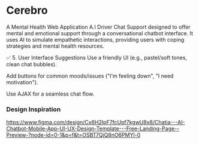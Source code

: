 # Cerebro
A Mental Health Web Application A.I Driver Chat Support designed to offer mental and emotional support through a conversational chatbot interface. It uses AI to simulate empathetic interactions, providing users with coping strategies and mental health resources. 

✅ 5. User Interface Suggestions
Use a friendly UI (e.g., pastel/soft tones, clean chat bubbles).

Add buttons for common moods/issues ("I'm feeling down", "I need motivation").

Use AJAX for a seamless chat flow.


### Design Inspiration
https://www.figma.com/design/Cx6H2IpF7fcUpf7kgwU8x8/Chatia---AI-Chatbot-Mobile-App-UI-UX-Design-Template---Free-Landing-Page--Preview-?node-id=0-1&p=f&t=OSBT7QjQ8nO6PMYl-0